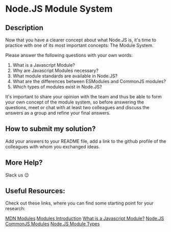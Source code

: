 # Node.JS Module System

## Description

Now that you have a clearer concept about what Node.JS is, it's time to
practice with one of its most important concepts: The Module System.

Please answer the following questions with your own words:

1. What is a Javascript Module?
2. Why are Javascript Modules necessary?
3. What module standards are available in Node.JS?
4. What are the differences between ESModules and CommonJS modules?
5. Which types of modules exist in Node.JS?

It's important to share your opinion with the team and thus be able to
form your own concept of the module system, so before answering the
questions, meet or chat with at least two colleagues and discuss the answers
as a group and refine your final answers.

## How to submit my solution?

Add your answers to your README file, add a link to the github profile
of the colleagues with whom you exchanged ideas.

## More Help?

Slack us 😉

## Useful Resources:

Check out these links, where you can find some starting point for your research:

[MDN Modules](https://developer.mozilla.org/es/docs/Web/JavaScript/Guide/Modules)
[Modules Introduction](https://javascript.info/modules-intro)
[What is a Javascript Module?](https://www.freecodecamp.org/news/javascript-modules-explained-with-examples)
[Node.JS CommonJS Modules](https://nodejs.org/api/modules.html)
[Node.JS Module Types](https://www.tutorialsteacher.com/nodejs/nodejs-modules)
